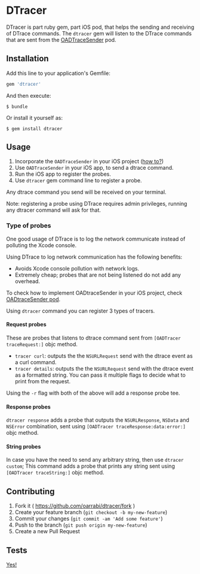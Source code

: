 # DTracer

DTracer is part ruby gem, part iOS pod, that helps the sending and receiving of DTrace commands.
The `dtracer` gem will listen to the DTrace commands that are sent from the [OADTraceSender]() pod.

## Installation

Add this line to your application's Gemfile:

```ruby
gem 'dtracer'
```

And then execute:

    $ bundle

Or install it yourself as:

    $ gem install dtracer

## Usage

1. Incorporate the `OADTraceSender` in your iOS project ([how to?]())
2. Use `OADTraceSender` in your iOS app, to send a dtrace command.
3. Run the iOS app to register the probes.
4. Use `dtracer` gem command line to register a probe.

Any dtrace command you send will be received on your terminal.   

Note: registering a probe using DTrace requires admin privileges, running any dtracer command will ask for that.

### Type of probes

One good usage of DTrace is to log the network communicate instead of polluting the Xcode console.

Using DTrace to log network communication has the following benefits:
- Avoids Xcode console pollution with network logs.
- Extremely cheap; probes that are not being listened do not add any overhead.

To check how to implement OADtraceSender in your iOS project, check [OADtraceSender pod]().

Using `dtracer` command you can register 3 types of tracers.

#### Request probes
These are probes that listens to dtrace command sent from `[OADTracer traceRequest:]` objc method. 
- `tracer curl`: outputs the the `NSURLRequest` send with the dtrace event as a curl command.
- `tracer details`: outputs the the `NSURLRequest` send with the dtrace event as a formatted string. You can pass it multiple flags to decide what to print from the request.

Using the `-r` flag with both of the above will add a response probe tee.

#### Response probes
`dtracer response` adds a probe that outputs the `NSURLResponse`, `NSData` and `NSError` combination, sent using `[OADTracer traceResponse:data:error:]` objc method. 

#### String probes
In case you have the need to send any arbitrary string, then use `dtracer custom`; This command adds a probe that prints any string sent using `[OADTracer traceString:]` objc method. 

## Contributing

1. Fork it ( https://github.com/oarrabi/dtracer/fork )
2. Create your feature branch (`git checkout -b my-new-feature`)
3. Commit your changes (`git commit -am 'Add some feature'`)
4. Push to the branch (`git push origin my-new-feature`)
5. Create a new Pull Request

## Tests
[Yes! ](https://github.com/oarrabi/dtracer/tree/master/spec)